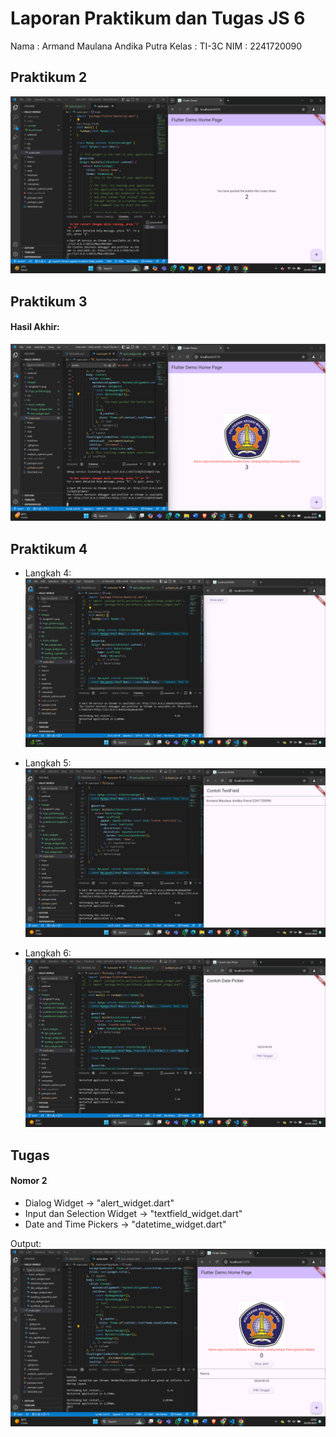 # Laporan Praktikum dan Tugas JS 6

Nama    : Armand Maulana Andika Putra
Kelas   : TI-3C
NIM     : 2241720090

## Praktikum 2
![Screenshot hello_world](images/langkah11.png)


## Praktikum 3
#### Hasil Akhir:
![Screenshot hello_world](images/praktikum3-langkah2.png)


## Praktikum 4
- Langkah 4:
![Screenshot hello_world](images/praktikum4-langkah4.png)

- Langkah 5:
![Screenshot hello_world](images/praktikum4-langkah5.png)

- Langkah 6:
![Screenshot hello_world](images/praktikum4-langkah6.png)

## Tugas
#### Nomor 2
- Dialog Widget -> "alert_widget.dart"
- Input dan Selection Widget -> "textfield_widget.dart"
- Date and Time Pickers -> "datetime_widget.dart"

Output:
![Screenshot hello_world](images/Tugas.png)




